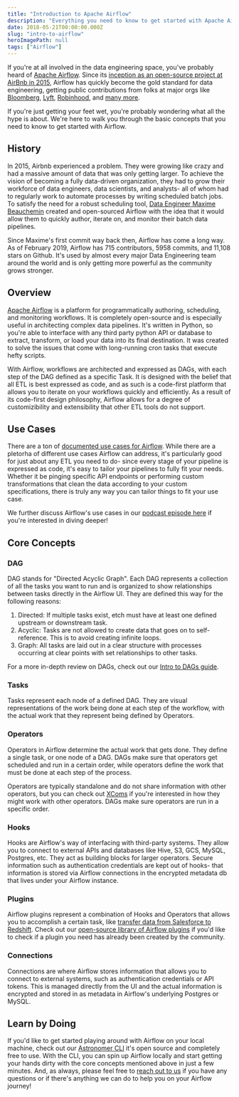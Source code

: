 ```yaml
---
title: "Introduction to Apache Airflow"
description: "Everything you need to know to get started with Apache Airflow."
date: 2018-05-21T00:00:00.000Z
slug: "intro-to-airflow"
heroImagePath: null
tags: ["Airflow"]
---
```


If you're at all involved in the data engineering space, you've probably heard of [Apache Airflow](https://github.com/apache/airflow). Since its [inception as an open-source project at AirBnb in 2015](https://medium.com/airbnb-engineering/airflow-a-workflow-management-platform-46318b977fd8), Airflow has quickly become the gold standard for data engineering, getting public contributions from folks at major orgs like [Bloomberg](https://www.techatbloomberg.com/blog/airflow-on-kubernetes/), [Lyft](https://eng.lyft.com/running-apache-airflow-at-lyft-6e53bb8fccff), [Robinhood](https://robinhood.engineering/why-robinhood-uses-airflow-aed13a9a90c8), and [many more](https://github.com/apache/airflow#who-uses-apache-airflow).

If you're just getting your feet wet, you're probably wondering what all the hype is about. We're here to walk you through the basic concepts that you need to know to get started with Airflow.

## History

In 2015, Airbnb experienced a problem. They were growing like crazy and had a massive amount of data that was only getting larger. To achieve the vision of becoming a fully data-driven organization, they had to grow their workforce of data engineers, data scientists, and analysts- all of whom had to regularly work to automate processes by writing scheduled batch jobs. To satisfy the need for a robust scheduling tool, [Data Engineer Maxime Beauchemin](https://soundcloud.com/the-airflow-podcast/the-origins-of-airflow) created and open-sourced Airflow with the idea that it would allow them to quickly author, iterate on, and monitor their batch data pipelines.

Since Maxime's first commit way back then, Airflow has come a long way. As of February 2019, Airflow has 715 contributors, 5958 commits, and 11,108 stars on Github. It's used by almost every major Data Engineering team around the world and is only getting more powerful as the community grows stronger. 

## Overview

[Apache Airflow](https://airflow.apache.org/index.html) is a platform for programmatically authoring, scheduling, and monitoring workflows. It is completely open-source and is especially useful in architecting complex data pipelines. It's written in Python, so you're able to interface with any third party python API or database to extract, transform, or load your data into its final destination. It was created to solve the issues that come with long-running cron tasks that execute hefty scripts.

With Airflow, workflows are architected and expressed as DAGs, with each step of the DAG defined as a specific Task. It is designed with the belief that all ETL is best expressed as code, and as such is a code-first platform that allows you to iterate on your workflows quickly and efficiently. As a result of its code-first design philosophy, Airflow allows for a degree of customizibility and extensibility that other ETL tools do not support.

## Use Cases

There are a ton of [documented use cases for Airflow](https://github.com/jghoman/awesome-apache-airflow#best-practices-lessons-learned-and-cool-use-cases). While there are a pletorha of different use cases Airflow can address, it's particularly good for just about any ETL you need to do- since every stage of your pipeline is expressed as code, it's easy to tailor your pipelines to fully fit your needs. Whether it be pinging specific API endpoints or performing custom transformations that clean the data according to your custom specifications, there is truly any way you can tailor things to fit your use case.

We further discuss Airflow's use cases in our [podcast episode here](https://soundcloud.com/the-airflow-podcast/use-cases) if you're interested in diving deeper!

## Core Concepts

### DAG

DAG stands for "Directed Acyclic Graph". Each DAG represents a collection of all the tasks you want to run and is organized to show relationships between tasks directly in the Airflow UI. They are defined this way for the following reasons:

1. Directed: If multiple tasks exist, etch must have at least one defined upstream or downstream task.
2. Acyclic: Tasks are not allowed to create data that goes on to self-reference. This is to avoid creating infinite loops.
3. Graph: All tasks are laid out in a clear structure with processes occurring at clear points with set relationships to other tasks.

For a more in-depth review on DAGs, check out our [Intro to DAGs guide](https://astronomer.io/guides/dags).

### Tasks

Tasks represent each node of a defined DAG. They are visual representations of the work being done at each step of the workflow, with the actual work that they represent being defined by Operators.

### Operators

Operators in Airflow determine the actual work that gets done. They define a single task, or one node of a DAG. DAGs make sure that operators get scheduled and run in a certain order, while operators define the work that must be done at each step of the process.

Operators are typically standalone and do not share information with other operators, but you can check out [XComs](https://airflow.apache.org/concepts.html#xcoms) if you're interested in how they might work with other operators. DAGs make sure operators are run in a specific order.

### Hooks

Hooks are Airflow's way of interfacing with third-party systems. They allow you to connect to external APIs and databases like Hive, S3, GCS, MySQL, Postgres, etc. They act as building blocks for larger operators. Secure information such as authentication credentials are kept out of hooks- that information is stored via Airflow connections in the encrypted metadata db that lives under your Airflow instance.

### Plugins

Airflow plugins represent a combination of Hooks and Operators that allows you to accomplish a certain task, like [transfer data from Salesforce to Redshift](http://astronomer.io/guides/salesforce-to-redshift). Check out our [open-source library of Airflow plugins](https://github.com/airflow-plugins) if you'd like to check if a plugin you need has already been created by the community.

### Connections

Connections are where Airflow stores information that allows you to connect to external systems, such as authentication credentials or API tokens. This is managed directly from the UI and the actual information is encrypted and stored in as metadata in Airflow's underlying Postgres or MySQL.


## Learn by Doing

If you'd like to get started playing around with Airflow on your local machine, check out our [Astronomer CLI](https://github.com/astronomer/astro-cli) it's open source and completely free to use. With the CLI, you can spin up Airflow locally and start getting your hands dirty with the core concepts mentioned above in just a few minutes. And, as always, please feel free to [reach out to us](https://astronomer.io/contact) if you have any questions or if there's anything we can do to help you on your Airflow journey!